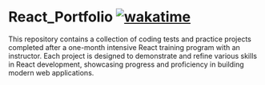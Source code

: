 # React_Portfolio [![wakatime](https://wakatime.com/badge/user/018d87e2-2ebf-4ac2-80ad-1efc9cbc4e76/project/89619335-e873-4524-9a54-754373194bf2.svg)](https://wakatime.com/badge/user/018d87e2-2ebf-4ac2-80ad-1efc9cbc4e76/project/89619335-e873-4524-9a54-754373194bf2)
 This repository contains a collection of coding tests and practice projects completed after a one-month intensive React training program with an instructor. Each project is designed to demonstrate and refine various skills in React development, showcasing progress and proficiency in building modern web applications.
